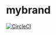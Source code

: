 # mybrand 
[![CircleCI](https://circleci.com/gh/Nadinefiona/mybrand/tree/ft-endpoint.svg?style=svg)](https://circleci.com/gh/Nadinefiona/mybrand/tree/ft-endpoint)